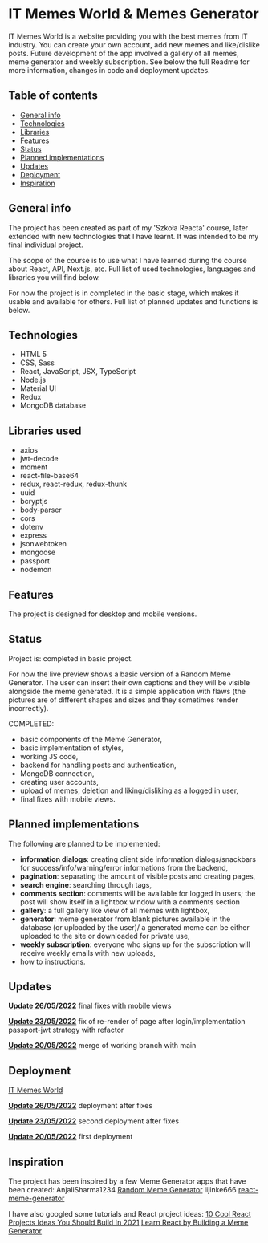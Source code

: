 # IT Memes World & Memes Generator

IT Memes World is a website providing you with the best memes from IT industry. You can create your own account, add new memes and like/dislike posts. Future development of the app involved a gallery of all memes, meme generator and weekly subscription. See below the full Readme for more information, changes in code and deployment updates.

## Table of contents

- [General info](#general-info)
- [Technologies](#technologies)
- [Libraries](#libraries)
- [Features](#features)
- [Status](#status)
- [Planned implementations](#planned-implementations)
- [Updates](#updates)
- [Deployment](#deployment)
- [Inspiration](#inspiration)

## General info

The project has been created as part of my 'Szkoła Reacta' course, later extended with new technologies that I have learnt. It was intended to be my final individual project.

The scope of the course is to use what I have learned during the course about React, API, Next.js, etc. Full list of used technologies, languages and libraries you will find below.

For now the project is in completed in the basic stage, which makes it usable and available for others. Full list of planned updates and functions is below.

## Technologies

- HTML 5
- CSS, Sass
- React, JavaScript, JSX, TypeScript
- Node.js
- Material UI
- Redux
- MongoDB database

## Libraries used

- axios
- jwt-decode
- moment
- react-file-base64
- redux, react-redux, redux-thunk
- uuid
- bcryptjs
- body-parser
- cors
- dotenv
- express
- jsonwebtoken
- mongoose
- passport
- nodemon

## Features

The project is designed for desktop and mobile versions.

## Status

Project is: completed in basic project.

For now the live preview shows a basic version of a Random Meme Generator. The user can insert their own captions and they will be visible alongside the meme generated. It is a simple application with flaws (the pictures are of different shapes and sizes and they sometimes render incorrectly).

COMPLETED:

- basic components of the Meme Generator,
- basic implementation of styles,
- working JS code,
- backend for handling posts and authentication,
- MongoDB connection,
- creating user accounts,
- upload of memes, deletion and liking/disliking as a logged in user,
- final fixes with mobile views.

## Planned implementations

The following are planned to be implemented:

- **information dialogs**: creating client side information dialogs/snackbars for success/info/warning/error informations from the backend,
- **pagination**: separating the amount of visible posts and creating pages,
- **search engine**: searching through tags,
- **comments section**: comments will be available for logged in users; the post will show itself in a lightbox window with a comments section
- **gallery**: a full gallery like view of all memes with lightbox,
- **generator**: meme generator from blank pictures available in the database (or uploaded by the user)/ a generated meme can be either uploaded to the site or downloaded for private use,
- **weekly subscription**: everyone who signs up for the subscription will receive weekly emails with new uploads,
- how to instructions.

## Updates

**<ins>Update 26/05/2022<ins>** final fixes with mobile views

**<ins>Update 23/05/2022<ins>** fix of re-render of page after login/implementation passport-jwt strategy with refactor

**<ins>Update 20/05/2022<ins>** merge of working branch with main

## Deployment

[IT Memes World](https://itmemesworld.netlify.app/)
  
**<ins>Update 26/05/2022<ins>** deployment after fixes

**<ins>Update 23/05/2022<ins>** second deployment after fixes

**<ins>Update 20/05/2022<ins>** first deployment

## Inspiration

The project has been inspired by a few Meme Generator apps that have been created:
AnjaliSharma1234 [Random Meme Generator](https://github.com/AnjaliSharma1234/Random-meme-generator)
lijinke666 [react-meme-generator](https://github.com/lijinke666/react-meme-generator)

I have also googled some tutorials and React project ideas:
[10 Cool React Projects Ideas You Should Build In 2021](https://hackr.io/blog/react-projects#project-overview-6)
[Learn React by Building a Meme Generator](https://www.freecodecamp.org/news/learn-react-by-building-a-meme-generator/)

